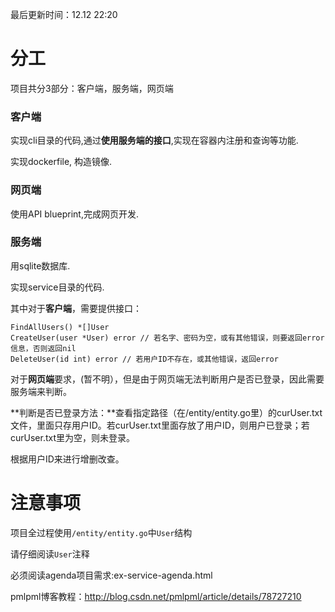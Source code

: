 最后更新时间：12.12 22:20

# 分工

项目共分3部分：客户端，服务端，网页端

### 客户端

实现cli目录的代码,通过**使用服务端的接口**,实现在容器内注册和查询等功能.

实现dockerfile, 构造镜像.

### 网页端

使用API blueprint,完成网页开发.

### 服务端

用sqlite数据库.

实现service目录的代码.

其中对于**客户端**，需要提供接口：

```
FindAllUsers() *[]User
CreateUser(user *User) error // 若名字、密码为空，或有其他错误，则要返回error信息，否则返回nil
DeleteUser(id int) error // 若用户ID不存在，或其他错误，返回error
```

对于**网页端**要求，(暂不明），但是由于网页端无法判断用户是否已登录，因此需要服务端来判断。

**判断是否已登录方法：**查看指定路径（在/entity/entity.go里）的curUser.txt文件，里面只存用户ID。若curUser.txt里面存放了用户ID，则用户已登录；若curUser.txt里为空，则未登录。

根据用户ID来进行增删改查。


# 注意事项

项目全过程使用`/entity/entity.go`中`User`结构

请仔细阅读`User`注释

必须阅读agenda项目需求:ex-service-agenda.html

pmlpml博客教程：http://blog.csdn.net/pmlpml/article/details/78727210


 
